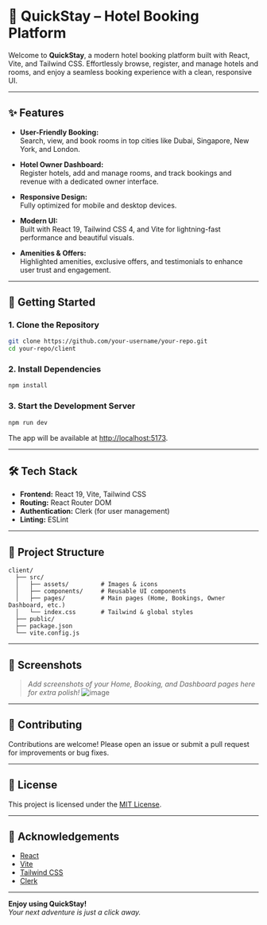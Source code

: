 # 🏨 QuickStay – Hotel Booking Platform

Welcome to **QuickStay**, a modern hotel booking platform built with React, Vite, and Tailwind CSS. Effortlessly browse, register, and manage hotels and rooms, and enjoy a seamless booking experience with a clean, responsive UI.

---

## ✨ Features

- **User-Friendly Booking:**  
  Search, view, and book rooms in top cities like Dubai, Singapore, New York, and London.

- **Hotel Owner Dashboard:**  
  Register hotels, add and manage rooms, and track bookings and revenue with a dedicated owner interface.

- **Responsive Design:**  
  Fully optimized for mobile and desktop devices.

- **Modern UI:**  
  Built with React 19, Tailwind CSS 4, and Vite for lightning-fast performance and beautiful visuals.

- **Amenities & Offers:**  
  Highlighted amenities, exclusive offers, and testimonials to enhance user trust and engagement.

---

## 🚀 Getting Started

### 1. Clone the Repository

```bash
git clone https://github.com/your-username/your-repo.git
cd your-repo/client
```

### 2. Install Dependencies

```bash
npm install
```

### 3. Start the Development Server

```bash
npm run dev
```

The app will be available at [http://localhost:5173](http://localhost:5173).

---

## 🛠️ Tech Stack

- **Frontend:** React 19, Vite, Tailwind CSS
- **Routing:** React Router DOM
- **Authentication:** Clerk (for user management)
- **Linting:** ESLint

---

## 📁 Project Structure

```
client/
  ├── src/
  │   ├── assets/         # Images & icons
  │   ├── components/     # Reusable UI components
  │   ├── pages/          # Main pages (Home, Bookings, Owner Dashboard, etc.)
  │   └── index.css       # Tailwind & global styles
  ├── public/
  ├── package.json
  └── vite.config.js
```

---

## 📸 Screenshots

> _Add screenshots of your Home, Booking, and Dashboard pages here for extra polish!_
![image](https://github.com/user-attachments/assets/de13f384-4a0d-4661-b829-bf1c96a15c2a)

---

## 🤝 Contributing

Contributions are welcome! Please open an issue or submit a pull request for improvements or bug fixes.

---

## 📄 License

This project is licensed under the [MIT License](LICENSE).

---

## 🙏 Acknowledgements

- [React](https://react.dev/)
- [Vite](https://vitejs.dev/)
- [Tailwind CSS](https://tailwindcss.com/)
- [Clerk](https://clerk.com/)

---

**Enjoy using QuickStay!**  
_Your next adventure is just a click away._

